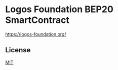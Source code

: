 # Logos Foundation BEP20 SmartContract

https://logos-foundation.org/

## License

[MIT](LICENSE.txt)